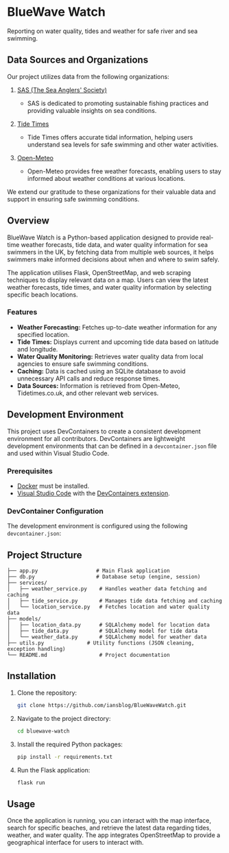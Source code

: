 # BlueWave Watch

Reporting on water quality, tides and weather for safe river and sea swimming.

## Data Sources and Organizations

Our project utilizes data from the following organizations:

1. [SAS (The Sea Anglers' Society)](http://www.sas.org.uk)
   - SAS is dedicated to promoting sustainable fishing practices and providing valuable insights on sea conditions.

2. [Tide Times](https://www.tidetimes.co.uk)
   - Tide Times offers accurate tidal information, helping users understand sea levels for safe swimming and other water activities.

3. [Open-Meteo](https://api.open-meteo.com)
   - Open-Meteo provides free weather forecasts, enabling users to stay informed about weather conditions at various locations.

We extend our gratitude to these organizations for their valuable data and support in ensuring safe swimming conditions.


## Overview

BlueWave Watch is a Python-based application designed to provide real-time weather forecasts, tide data, and water quality information for sea swimmers in the UK, by fetching data from multiple web sources, it helps swimmers make informed decisions about when and where to swim safely.

The application utilises Flask, OpenStreetMap, and web scraping techniques to display relevant data on a map. Users can view the latest weather forecasts, tide times, and water quality information by selecting specific beach locations.

### Features

- **Weather Forecasting:** Fetches up-to-date weather information for any specified location.
- **Tide Times:** Displays current and upcoming tide data based on latitude and longitude.
- **Water Quality Monitoring:** Retrieves water quality data from local agencies to ensure safe swimming conditions.
- **Caching:** Data is cached using an SQLite database to avoid unnecessary API calls and reduce response times.
- **Data Sources:** Information is retrieved from Open-Meteo, Tidetimes.co.uk, and other relevant web services.

## Development Environment

This project uses DevContainers to create a consistent development environment for all contributors. DevContainers are lightweight development environments that can be defined in a `devcontainer.json` file and used within Visual Studio Code.

### Prerequisites

- [Docker](https://www.docker.com/get-started) must be installed.
- [Visual Studio Code](https://code.visualstudio.com/) with the [DevContainers extension](https://marketplace.visualstudio.com/items?itemName=ms-vscode-remote.remote-containers).

### DevContainer Configuration

The development environment is configured using the following `devcontainer.json`:


## Project Structure

```
├── app.py                   # Main Flask application
├── db.py                    # Database setup (engine, session)
├── services/
│   ├── weather_service.py    # Handles weather data fetching and caching
│   ├── tide_service.py       # Manages tide data fetching and caching
│   └── location_service.py   # Fetches location and water quality data
├── models/
│   ├── location_data.py      # SQLAlchemy model for location data
│   ├── tide_data.py          # SQLAlchemy model for tide data
│   └── weather_data.py       # SQLAlchemy model for weather data
├── utils.py              # Utility functions (JSON cleaning, exception handling)
└── README.md                 # Project documentation
```

## Installation

1. Clone the repository:
   ```bash
   git clone https://github.com/iansblog/BlueWaveWatch.git
   ```

2. Navigate to the project directory:
   ```bash
   cd bluewave-watch
   ```

3. Install the required Python packages:
   ```bash
   pip install -r requirements.txt
   ```

4. Run the Flask application:
   ```bash
   flask run
   ```

## Usage

Once the application is running, you can interact with the map interface, search for specific beaches, and retrieve the latest data regarding tides, weather, and water quality. The app integrates OpenStreetMap to provide a geographical interface for users to interact with.

